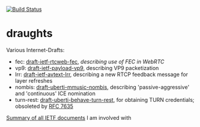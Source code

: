 [![Build Status](https://travis-ci.org/juberti/draughts.svg)](https://travis-ci.org/juberti/draughts)

draughts
========

Various Internet-Drafts:
* fec: [draft-ietf-rtcweb-fec](https://juberti.github.io/draughts/fec/draft-ietf-rtcweb-fec.xml), _describing use of FEC in WebRTC_
* vp9: [draft-ietf-payload-vp9](https://juberti.github.io/draughts/vp9/draft-ietf-payload-vp9-00.html), describing VP9 packetization
* lrr: [draft-ietf-avtext-lrr](https://juberti.github.io/draughts/lrr/draft-ietf-avtext-lrr-00.html), describing a new RTCP feedback message for layer refreshes
* nombis: [draft-uberti-mmusic-nombis](https://juberti.github.io/draughts/nombis/draft-ietf-mmusic-nombis.xml), describing 'passive-aggressive' and 'continuous' ICE nomination
* turn-rest: [draft-uberti-behave-turn-rest](https://juberti.github.io/draughts/turn-rest/draft-uberti-behave-turn-rest.xml), for obtaining TURN credentials; obsoleted by [RFC 7635](https://tools.ietf.org/html/rfc7635)

[Summary of all IETF documents](http://www.arkko.com/tools/allstats/justinuberti.html) I am involved with
